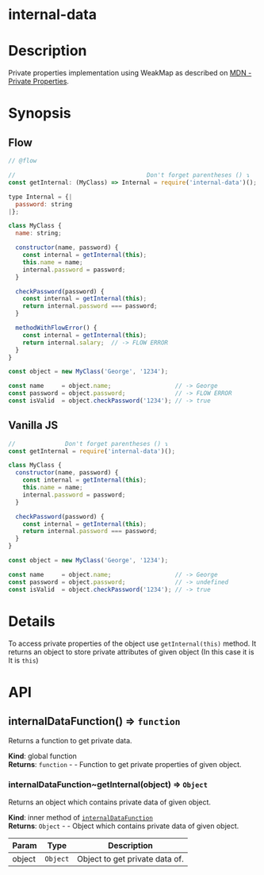 <!-- DO NOT EDIT README.md (It will be overridden by README.hbs) -->


# internal-data

# Description

Private properties implementation using WeakMap as described on [MDN - Private Properties](https://developer.mozilla.org/en-US/Add-ons/SDK/Guides/Contributor_s_Guide/Private_Properties).

# Synopsis

## Flow

```js
// @flow

//                                     Don't forget parentheses () ↴
const getInternal: (MyClass) => Internal = require('internal-data')(); // eslint-disable-line no-use-before-define

type Internal = {|
  password: string
|};

class MyClass {
  name: string;

  constructor(name, password) {
    const internal = getInternal(this);
    this.name = name;
    internal.password = password;
  }

  checkPassword(password) {
    const internal = getInternal(this);
    return internal.password === password;
  }

  methodWithFlowError() {
    const internal = getInternal(this);
    return internal.salary;  // -> FLOW ERROR
  }
}

const object = new MyClass('George', '1234');

const name     = object.name;                  // -> George
const password = object.password;              // -> FLOW ERROR
const isValid  = object.checkPassword('1234'); // -> true
```

## Vanilla JS

```js
//              Don't forget parentheses () ↴
const getInternal = require('internal-data')();

class MyClass {
  constructor(name, password) {
    const internal = getInternal(this);
    this.name = name;
    internal.password = password;
  }

  checkPassword(password) {
    const internal = getInternal(this);
    return internal.password === password;
  }
}

const object = new MyClass('George', '1234');

const name     = object.name;                  // -> George
const password = object.password;              // -> undefined
const isValid  = object.checkPassword('1234'); // -> true
```

# Details

To access private properties of the object use `getInternal(this)` method. It returns an object to store private attributes
of given object (In this case it is It is `this`)

# API
<a name="internalDataFunction"></a>

## internalDataFunction() ⇒ <code>function</code>
Returns a function to get private data.

**Kind**: global function  
**Returns**: <code>function</code> - - Function to get private properties of given object.  
<a name="internalDataFunction..getInternal"></a>

### internalDataFunction~getInternal(object) ⇒ <code>Object</code>
Returns an object which contains private data of given object.

**Kind**: inner method of [<code>internalDataFunction</code>](#internalDataFunction)  
**Returns**: <code>Object</code> - - Object which contains private data of given object.  

| Param | Type | Description |
| --- | --- | --- |
| object | <code>Object</code> | Object to get private data of. |

